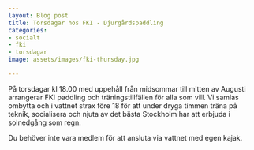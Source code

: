 ```yaml
---
layout: Blog post
title: Torsdagar hos FKI - Djurgårdspaddling
categories:
- socialt
- fki
- torsdagar
image: assets/images/fki-thursday.jpg

---
```

På torsdagar kl 18.00 med uppehåll från midsommar till mitten av Augusti arrangerar FKI paddling och träningstillfällen för alla som vill. Vi samlas ombytta och i vattnet strax före 18 för att under dryga timmen träna på teknik, socialisera och njuta av det bästa Stockholm har att erbjuda i solnedgång som regn. 

Du behöver inte vara medlem för att ansluta via vattnet med egen kajak.